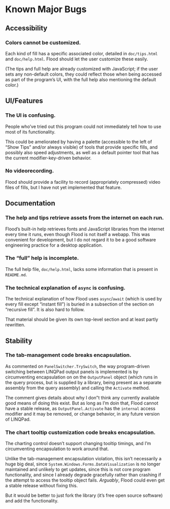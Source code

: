 <!--
  This file is part of Flood, an interactive flood-fill visualizer.

  Copyright (C) 2021 Eliah Kagan <degeneracypressure@gmail.com>

  Permission to use, copy, modify, and/or distribute this software for any
  purpose with or without fee is hereby granted.

  THE SOFTWARE IS PROVIDED "AS IS" AND THE AUTHOR DISCLAIMS ALL WARRANTIES WITH
  REGARD TO THIS SOFTWARE INCLUDING ALL IMPLIED WARRANTIES OF MERCHANTABILITY
  AND FITNESS. IN NO EVENT SHALL THE AUTHOR BE LIABLE FOR ANY SPECIAL, DIRECT,
  INDIRECT, OR CONSEQUENTIAL DAMAGES OR ANY DAMAGES WHATSOEVER RESULTING FROM
  LOSS OF USE, DATA OR PROFITS, WHETHER IN AN ACTION OF CONTRACT, NEGLIGENCE OR
  OTHER TORTIOUS ACTION, ARISING OUT OF OR IN CONNECTION WITH THE USE OR
  PERFORMANCE OF THIS SOFTWARE.
-->

# Known Major Bugs

## Accessibility

### Colors cannot be customized.

Each kind of fill has a specific associated color, detailed in `doc/tips.html`
and `doc/help.html`. Flood should let the user customize these easily.

(The tips and full help are already customized with JavaScript; if the user
sets any non-default colors, they could reflect those when being accessed as
part of the program&rsquo;s UI, with the full help also mentioning the default
color.)

## UI/Features

### The UI is confusing.

People who&rsquo;ve tried out this program could not immediately tell how to
use most of its functionality.

This could be ameliorated by having a palette (accessible to the left of
&ldquo;Show Tips&rdquo; and/or always visible) of tools that provide specific
fills, and possibly also speed adjustments, as well as a default pointer tool
that has the current modifier-key-driven behavior.

### No videorecording.

Flood should provide a facility to record (appropriately compressed) video
files of fills, but I have not yet implemented that feature.

## Documentation

### The help and tips retrieve assets from the internet on each run.

Flood&rsquo;s built-in help retrieves fonts and JavaScript libraries from the
internet every time it runs, even though Flood is not itself a webapp. This was
convenient for development, but I do not regard it to be a good software
engineering practice for a desktop application.

### The &ldquo;full&rdquo; help is incomplete.

The full help file, `doc/help.html`, lacks some information that is present in
`README.md`.

### The technical explanation of `async` is confusing.

The technical explanation of how Flood uses `async`/`await` (which is used by
every fill except &ldquo;instant fill&rdquo;) is buried in a subsection of the
section on &ldquo;recursive fill&rdquo;. It is also hard to follow.

That material should be given its own top-level section and at least partly
rewritten.

## Stability

### The tab-management code breaks encapsulation.

As commented on `PanelSwitcher.TrySwitch`, the way program-driven switching
between LINQPad output panels is implemented is by circumventing encapsulation
on on the `OutputPanel` object (which runs in the query process, but is
supplied by a library, being present as a separate assembly from the query
assembly) and calling the `Activate` method.

The comment gives details about why I don&rdquo;t think any currently available
good means of doing this exist. But as long as I&rsquo;m doin that, Flood
cannot have a stable release, as `OutputPanel.Activate` has the `internal`
access modifier and it may be removed, or change behavior, in any future
version of LINQPad.

### The chart tooltip customization code breaks encapsulation.

The charting control doesn&rsquo;t support changing tooltip timings, and
I&rsquo;m circumventing encapsulation to work around that.

Unlike the tab-management encapsulation violation, this isn&rsquo;t necessarily
a huge big deal, since `System.Windows.Forms.DataVisualization` is no longer
maintained and unlikely to get updates, since this is not core program
functionality, and since I already degrade gracefully rather than crashing if
the attempt to access the tooltip object fails. *Arguably*, Flood could even
get a stable release without fixing this.

But it would be better to just fork the library (it&rsquo;s free open source
software) and add the functionality.
